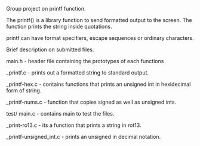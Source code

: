 Group project on printf function.

The printf() is a library function to send formatted output to the screen. The function prints the string inside quotations.

printf can have format specifiers, escape sequences or ordinary characters.

Brief description on submitted files.

main.h - header file containing the prototypes of each functions

_printf.c - prints out a formatted string to standard output.

_printf-hex.c - contains functions that prints an unsigned int in hexidecimal form of string.

_printf-nums.c - function that copies signed as well as unsigned ints.

test/ main.c - contains main to test the files.

_print-ro13.c - its a function that prints a string in rot13.

_printf-unsigned_int.c - prints an unsigned in decimal notation.
